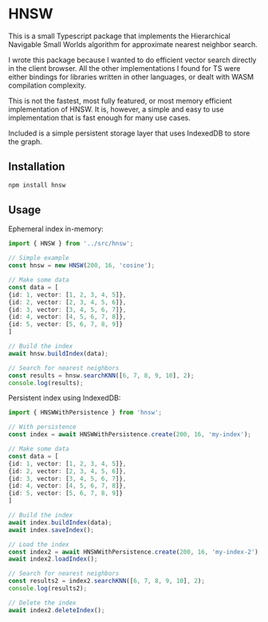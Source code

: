 # HNSW

This is a small Typescript package that implements the Hierarchical Navigable Small Worlds algorithm for approximate nearest neighbor search.

I wrote this package because I wanted to do efficient vector search directly in the client browser. All the other implementations I found for TS were either bindings for libraries written in other languages, or dealt with WASM compilation complexity.

This is not the fastest, most fully featured, or most memory efficient implementation of HNSW. It is, however, a simple and easy to use implementation that is fast enough for many use cases.

Included is a simple persistent storage layer that uses IndexedDB to store the graph.

## Installation
    
```bash
npm install hnsw
```

## Usage

Ephemeral index in-memory:
```typescript
import { HNSW } from '../src/hnsw';

// Simple example
const hnsw = new HNSW(200, 16, 'cosine');

// Make some data
const data = [
{id: 1, vector: [1, 2, 3, 4, 5]},
{id: 2, vector: [2, 3, 4, 5, 6]},
{id: 3, vector: [3, 4, 5, 6, 7]},
{id: 4, vector: [4, 5, 6, 7, 8]},
{id: 5, vector: [5, 6, 7, 8, 9]}
]

// Build the index
await hnsw.buildIndex(data);

// Search for nearest neighbors
const results = hnsw.searchKNN([6, 7, 8, 9, 10], 2);
console.log(results);
```

Persistent index using IndexedDB:
```typescript
import { HNSWWithPersistence } from 'hnsw';

// With persistence
const index = await HNSWWithPersistence.create(200, 16, 'my-index');

// Make some data
const data = [
{id: 1, vector: [1, 2, 3, 4, 5]},
{id: 2, vector: [2, 3, 4, 5, 6]},
{id: 3, vector: [3, 4, 5, 6, 7]},
{id: 4, vector: [4, 5, 6, 7, 8]},
{id: 5, vector: [5, 6, 7, 8, 9]}
]

// Build the index
await index.buildIndex(data);
await index.saveIndex();

// Load the index
const index2 = await HNSWWithPersistence.create(200, 16, 'my-index-2');
await index2.loadIndex();

// Search for nearest neighbors
const results2 = index2.searchKNN([6, 7, 8, 9, 10], 2);
console.log(results2);

// Delete the index
await index2.deleteIndex();
```

